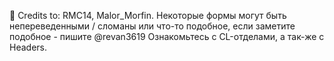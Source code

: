 👋
Credits to: RMC14, Malor_Morfin.
Некоторые формы могут быть непереведенными / сломаны или что-то подобное, если заметите подобное - пишите @revan3619
Ознакомьтесь с CL-отделами, а так-же с Headers.
